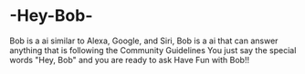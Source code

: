 # -Hey-Bob-
Bob is a ai similar to Alexa, Google, and Siri, Bob is a ai that can answer anything that is following the Community Guidelines You just say the special words "Hey, Bob" and you are ready to ask Have Fun with Bob!!
